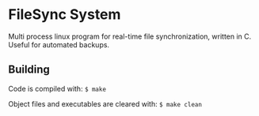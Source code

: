 # FileSync System

Multi process linux program for real-time file synchronization, written in C. Useful for automated backups.

## Building

Code is compiled with: ``` $ make ```

Object files and executables are cleared with: ``` $ make clean ```
